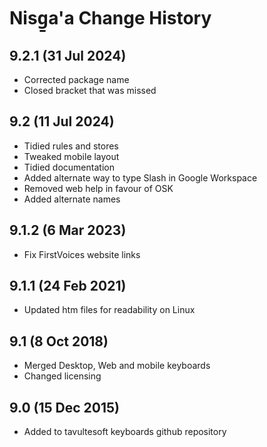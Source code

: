 Nisg̱a'a Change History
============================
9.2.1 (31 Jul 2024)
-------------------
* Corrected package name
* Closed bracket that was missed

9.2 (11 Jul 2024)
-------------------
* Tidied rules and stores
* Tweaked mobile layout
* Tidied documentation
* Added alternate way to type Slash in Google Workspace
* Removed web help in favour of OSK
* Added alternate names

9.1.2 (6 Mar 2023)
-------------------
* Fix FirstVoices website links

9.1.1 (24 Feb 2021)
-------------------
* Updated htm files for readability on Linux

9.1 (8 Oct 2018)
-----------------
* Merged Desktop, Web and mobile keyboards
* Changed licensing

9.0 (15 Dec 2015)
-----------------

* Added to tavultesoft keyboards github repository
